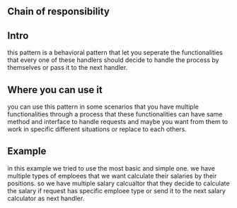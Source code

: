 ## Chain of responsibility

## Intro

this pattern is a behavioral pattern that let you seperate the functionalities that every one of these handlers should decide to handle the process by themselves or pass it to the next handler.

## Where you can use it

you can use this pattern in some scenarios that you have multiple functionalities through a process that these functionalities can have same method and interface to handle requests and maybe you want from them to work in specific different situations or replace to each others.

## Example

in this example we tried to use the most basic and simple one.
we have multiple types of emploees that we want calculate their salaries by their positions. so we have multiple salary calcualtor that they decide to calculate the salary if request has specific emploee type or send it to the next salary calculator as next handler.
